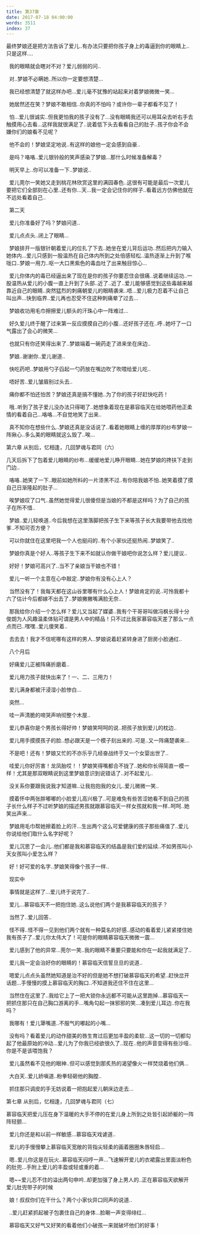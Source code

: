 ```yaml
---
title: 第37章
date: 2017-07-18 04:00:00
words: 3511
index: 37
---
```

<!-- deleteAbove -->


最终梦娘还是把方法告诉了爱儿..有办法只要把你孩子身上的毒逼到你的眼睛上..只是这样....





  我的眼睛就会瞎对不对？爱儿弱弱的问..





  对..梦娘不必瞒她..所以你一定要想清楚...





  我已经想清楚了就这样办吧...爱儿毫不犹豫的站起来对着梦娘微微一笑...





  她居然还在笑？梦娘不敢相信..你真的不怕吗？或许你一辈子都看不见了！





  怕...爱儿很诚实..但我更怕我的孩子没有了...没有眼睛我还可以用耳朵去听右手去触摸用心去看...这样我就很满足了..说着低下头去看看自己的肚子..孩子你会不会嫌你们的娘看不见呢？





  他不会的！梦娘坚定地说..有这样的娘他一定会感到自豪..





  是吗？咯咯..爱儿银铃般的笑声感染了梦娘...那什么时候准备解毒？





  明天早上..你可以准备一下..梦娘说..





  爱儿莞尔一笑她又走到桃花林欣赏这里的满园春色..这很有可能是最后一次爱儿要把它们全部刻在心里..还有你...天...我一定会记住你的样子..看着远方仿佛他就在不远处看着自己..





  第二天





  爱儿你准备好了吗？梦娘问道..





  爱儿点点头..闭上了眼睛...





  梦娘排开一版银针朝着爱儿的位扎了下去..她坐在爱儿背后运功..然后把内力输入她体内...爱儿只感到一股温热在自己体内所到之处倍感轻松..温热逐渐上升到了喉咙口..梦娘一用力..呕一大口黑紫色的毒血吐了出来触目惊心...





  爱儿你体内的毒已经逼出来了现在是你的孩子你要忍住会很痛..说着继续运功..一股温热从爱儿的小腹一直上升到了头部..近了..近了..爱儿能够感觉到这些毒越来越靠近自己的眼睛..突然猛烈的刺痛朝爱儿的眼睛袭来..唔...爱儿极力忍着不让自己叫出声...快到临界..爱儿再也忍受不住这种刺痛晕了过去...





  梦娘收功用毛巾擦擦爱儿额头的汗珠心中一阵难过...





  好久爱儿终于醒了过来第一反应摸摸自己的小腹...还好孩子还在..呼..她吁了一口气露出了会心的微笑...





  也就只有你还笑得出来了..梦娘端着一碗药走了进来坐在床边..





  梦娘..谢谢你..爱儿谢道..





  快吃药吧..梦娘用勺子舀起一勺药放在嘴边吹了吹喂给爱儿吃..





  唔好苦..爱儿皱眉别过头去..





  痛你都不怕还怕苦？梦娘还真是搞不懂她..为了你的孩子好赶快吃药！





  哦..听到了孩子爱儿没办法只得喝了..她想象着现在是慕容临天在给她喂药他正柔情的看着自己...咯咯...不自觉地笑了出来..





  真不知你在想些什么..梦娘还真是没话说了..看着她眼睛上缠的厚厚的纱布梦娘一阵揪心..多么美的眼睛就这么毁了..唉...









第六章 从别后，忆相逢，几回梦魂与君同（六）



几天后拆下了包着爱儿眼睛的纱布...缓缓地爱儿睁开眼睛...她在梦娘的搀扶下走到门边..





  咯咯..她笑了一下..眼前如她所料的一片漆黑不过..有你陪我娘不怕..她笑着摸了摸自己日渐隆起的肚子...





  唉梦娘叹了口气..虽然她觉得爱儿很傻但是当娘的不都是这样吗？为了自己的孩子在所不惜..





  梦娘..爱儿轻唤道..今后我想在这里落脚把孩子生下来等孩子长大我要带他去找他爹..不知可否方便？





  可以你就住在这里吧我一个人也挺闷的..有个小家伙还挺热闹..梦娘笑了..





  梦娘你真是个好人..等孩子生下来不如就认你做干娘吧你说怎么样？爱儿提议..





  好好！梦娘可高兴了..当不了亲娘当干娘也不错！





  爱儿一听一个主意在心中敲定..梦娘你有没有心上人？





  当然没有了！我每天都在这山谷里哪有什么心上人！梦娘肯定的说..可怜我都十六了估计今后都嫁不出去了..梦娘撇撇嘴满脸无奈..





  那我给你介绍一个怎么样？爱儿又当起了媒婆..我有个干哥哥叫做冯枫长得十分俊朗为人风趣温柔体贴可谓是男人中的精品！只不过比我家慕容临天差了那么一点点而已..嘿嘿..爱儿傻笑着..





  去去去！我才不信呢哪有这样的男人..梦娘说着赶紧转身进了厨房小脸通红..





  八个月后





  好痛爱儿正被阵痛折磨着..





  爱儿用力孩子就快出来了！一、二、三用力！





  爱儿满身都被汗浸湿小脸惨白...





  突然...





  哇一声清脆的啼哭声响彻整个木屋..





  爱儿恭喜你是个男孩长得好帅！梦娘笑呵呵的说..把孩子放到爱儿的枕边..





  爱儿用手摸摸孩子的脸..想必跟天是一个模子刻出来的..可是..又一阵痛楚袭来...





  不是吧！还有！梦娘又忙的不亦乐乎几经奋战终于又一个女婴出世了..





  哇爱儿你好厉害！龙凤胎哎！！梦娘笑得嘴都合不拢了..她和你长得简直一模一样！尤其是那双眼睛说到这里梦娘意识到说错话了..对不起爱儿..





  没关系你要跟我说我才知道嘛..让我抱抱我的女儿..爱儿微微一笑..





  摸着怀中两张胖嘟嘟的小脸爱儿高兴极了..可是难免有些苦涩她看不到自己的孩子长什么样子不过听梦娘的描述男孩就跟慕容临天一样女孩就和我一样..呵呵..她笑出声来...





  梦娘用毛巾帮她擦着脸上的汗...生出两个这么可爱健康的孩子那些痛值了..爱儿你说给他们取什么名字好呢？





  爱儿沉思了一会儿..他们都是我和慕容临天的结晶是我们爱的延续..不如男孩叫小天女孩叫小爱怎么样？





  好！好可爱的名字..梦娘笑得像个孩子一样..





  现实中





  事情就是这样了...爱儿终于说完了..





  爱儿...慕容临天不一把抱住她..这么说他们两个是我慕容临天的孩子？





  当然了..爱儿回答..





  怪不得..怪不得一见到他们两个就有一种莫名的好感..感动的看着爱儿紧紧搂住她我有孩子了..爱儿你太伟大了！可是你的眼睛慕容临天微微一震...





  爱儿感到了他的异常...莞尔一笑..我的眼睛不重要只要能和你在一起我就满足了..





  爱儿我一定会治好你的眼睛的！慕容临天信誓旦旦的说道..





  嗯爱儿点点头虽然她知道是治不好的但是她不想打破慕容临天的希望..赶快岔开话题...手慢慢的摸上慕容临天的胸口..不知道我还住不住在这里...





  当然住在这里了..我给它上了一把大锁你永远都不可能从这里跑掉...慕容临天一把抓住那只在自己胸口游离的手...嘴角勾起一抹邪邪的笑...凑到爱儿耳边..你在我吗？





  我哪有！爱儿犟嘴道..不服气的嘟起的小嘴...





  没有吗？看着爱儿的动作甜美的唇生育过后更加丰盈的柔软...这一切的一切都勾起了他最原始的冲动...爱儿为了你我已经欲很久了..现在..他的声音变得有些沙哑..你是不是该喂饱我？





  爱儿虽然看不见他的眼神..但可以感觉到那炙热的渴望像火一样焚烧着他们俩...





  大白天..爱儿娇嗔道..粉拳轻砸他的胸膛..





  抓住那只调皮的手无妨说着一把抱起爱儿朝床边走去...





第七章 从别后，忆相逢，几回梦魂与君同（七）



慕容临天把爱儿压在身下温暖的大手不停的在爱儿身上所到之处皆引起娇躯的一阵阵轻颤...





  爱儿你还是和以前一样敏感...慕容临天戏谑道..





  爱儿的手慢慢攀上慕容临天宽敞的背指尖轻柔的画着圈圈朱唇轻启...





  嗯..爱儿你这是在玩火..慕容临天闷哼一声...飞速解开爱儿的衣裙露出里面淡粉色的肚兜...手附上爱儿的丰盈或轻或重的着...





  嗯~~爱儿忍不住的溢出两句申吟..却更加强了身上男人的..正在慕容临天欲解开爱儿肚兜带子的时候





  娘！叔叔你们在干什么？两个小家伙异口同声的说道..





  ..爱儿赶紧抓起被子包裹住自己的身体...脸唰一声变得绯红...





  慕容临天又好气又好笑的看着他们小破孩一来就破坏他们的好事！

　

